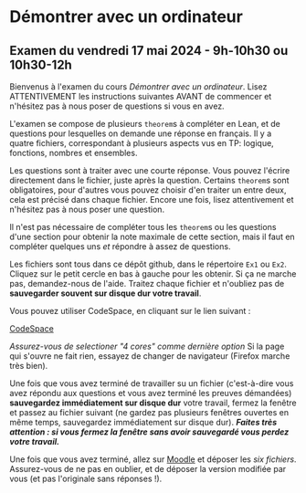 # Démontrer avec un ordinateur
## Examen du vendredi 17 mai 2024 - 9h-10h30 ou 10h30-12h

Bienvenus à l'examen du cours *Démontrer avec un ordinateur*. Lisez ATTENTIVEMENT les instructions suivantes AVANT de commencer et n'hésitez pas à nous poser de questions si vous en avez.

L'examen se compose de plusieurs `theorem`s à compléter en Lean, et de questions pour lesquelles on demande une réponse en français. Il y a quatre fichiers, correspondant à plusieurs aspects vus en TP: logique, fonctions, nombres et ensembles.

Les questions sont à traiter avec une courte réponse. Vous pouvez l'écrire directement dans le fichier, juste après la question. Certains `theorem`s sont obligatoires, pour d'autres vous pouvez choisir d'en traiter un entre deux, cela est précisé dans chaque fichier. Encore une fois, lisez attentivement et n'hésitez pas à nous poser une question.

Il n'est pas nécessaire de compléter tous les `theorem`s ou les questions d'une section pour obtenir la note maximale de cette section, mais il faut en compléter quelques uns *et* répondre à assez de questions.

Les fichiers sont tous dans ce dépôt github, dans le répertoire `Ex1` ou `Ex2`. Cliquez sur le petit cercle en bas à gauche pour les obtenir. Si ça ne marche pas, demandez-nous de l'aide. Traitez chaque fichier et n'oubliez pas de **sauvegarder souvent sur disque dur votre travail**.

Vous pouvez utiliser CodeSpace, en cliquant sur le lien suivant :

[CodeSpace](https://codespaces.new/riccardobrasca/LeanTeaching)

*Assurez-vous de selectioner "4 cores" comme dernière option* Si la page qui s'ouvre ne fait rien, essayez de changer de navigateur (Firefox marche très bien).

Une fois que vous avez terminé de travailler su un fichier (c'est-à-dire vous avez répondu aux questions et vous avez terminé les preuves démandées) **sauvegardez immédiatement sur disque dur** votre travail, fermez la fenêtre et passez au fichier suivant (ne gardez pas plusieurs fenêtres ouvertes en même temps, sauvegardez immédiatement sur disque dur). _**Faites très attention : si vous fermez la fenêtre sans avoir sauvegardé vous perdez votre travail.**_

Une fois que vous avez terminé, allez sur [Moodle](https://moodle.u-paris.fr/course/view.php?id=41914#section-2) et déposer les *six fichiers*. Assurez-vous de ne pas en oublier, et de déposer la version modifiée par vous (et pas l'originale sans réponses !).
